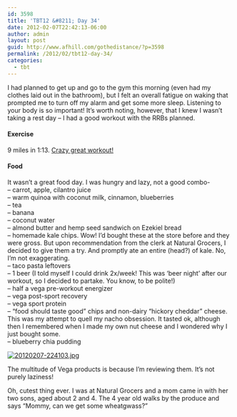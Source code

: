 ```yaml
---
id: 3598
title: 'TBT12 &#8211; Day 34'
date: 2012-02-07T22:42:13-06:00
author: admin
layout: post
guid: http://www.afhill.com/gothedistance/?p=3598
permalink: /2012/02/tbt12-day-34/
categories:
  - tbt
---
```

I had planned to get up and go to the gym this morning (even had my clothes laid out in the bathroom), but I felt an overall fatigue on waking that prompted me to turn off my alarm and get some more sleep. Listening to your body is so important! It&#8217;s worth noting, however, that I knew I wasn&#8217;t taking a rest day &#8211; I had a good workout with the RRBs planned.

#### Exercise

9 miles in 1:13. [Crazy great workout!](http://www.afhill.com/gothedistance/2012/02/the-closest-ive-ever-come-to-puking-during-a-workout/)

#### Food

It wasn&#8217;t a great food day. I was hungry and lazy, not a good combo-  
&#8211; carrot, apple, cilantro juice  
&#8211; warm quinoa with coconut milk, cinnamon, blueberries  
&#8211; tea  
&#8211; banana  
&#8211; coconut water  
&#8211; almond butter and hemp seed sandwich on Ezekiel bread  
&#8211; homemade kale chips. Wow! I&#8217;d bought these at the store before and they were gross. But upon recommendation from the clerk at Natural Grocers, I decided to give them a try. And promptly ate an entire (head?) of kale. No, I&#8217;m not exaggerating.  
&#8211; taco pasta leftovers  
&#8211; 1 beer (I told myself I could drink 2x/week! This was &#8216;beer night&#8217; after our workout, so I decided to partake. You know, to be polite!)  
&#8211; half a vega pre-workout energizer  
&#8211; vega post-sport recovery  
&#8211; vega sport protein  
&#8211; &#8220;food should taste good&#8221; chips and non-dairy &#8220;hickory cheddar&#8221; cheese. This was my attempt to quell my nacho obsession. It tasted ok, although then I remembered when I made my own nut cheese and I wondered why I just bought some.  
&#8211; blueberry chia pudding 

[<img src="http://www.afhill.com/gothedistance/wp-content/uploads/2012/02/20120207-224103.jpg" alt="20120207-224103.jpg" class="alignright size-full" />](http://www.afhill.com/gothedistance/wp-content/uploads/2012/02/20120207-224103.jpg)

The multitude of Vega products is because I&#8217;m reviewing them. It&#8217;s not purely laziness! 

Oh, cutest thing ever. I was at Natural Grocers and a mom came in with her two sons, aged about 2 and 4. The 4 year old walks by the produce and says &#8220;Mommy, can we get some wheatgwass?&#8221;